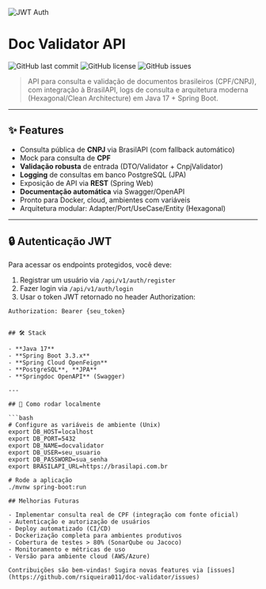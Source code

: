 ![JWT Auth](https://img.shields.io/badge/Auth-JWT-green?style=flat-square)

# Doc Validator API

![GitHub last commit](https://img.shields.io/github/last-commit/rsiqueira011/doc-validator)
![GitHub license](https://img.shields.io/github/license/rsiqueira011/doc-validator)
![GitHub issues](https://img.shields.io/github/issues/rsiqueira011/doc-validator)

> API para consulta e validação de documentos brasileiros (CPF/CNPJ), com integração à BrasilAPI, logs de consulta e arquitetura moderna (Hexagonal/Clean Architecture) em Java 17 + Spring Boot.

---

## ✨ Features

- Consulta pública de **CNPJ** via BrasilAPI (com fallback automático)
- Mock para consulta de **CPF**
- **Validação robusta** de entrada (DTO/Validator + CnpjValidator)
- **Logging** de consultas em banco PostgreSQL (JPA)
- Exposição de API via **REST** (Spring Web)
- **Documentação automática** via Swagger/OpenAPI
- Pronto para Docker, cloud, ambientes com variáveis
- Arquitetura modular: Adapter/Port/UseCase/Entity (Hexagonal)

---

## 🔒 Autenticação JWT

Para acessar os endpoints protegidos, você deve:
1. Registrar um usuário via `/api/v1/auth/register`
2. Fazer login via `/api/v1/auth/login`
3. Usar o token JWT retornado no header Authorization:

```http
Authorization: Bearer {seu_token}


## 🛠️ Stack

- **Java 17**
- **Spring Boot 3.3.x**
- **Spring Cloud OpenFeign**
- **PostgreSQL**, **JPA**
- **Springdoc OpenAPI** (Swagger)

---

## 🚀 Como rodar localmente

```bash
# Configure as variáveis de ambiente (Unix)
export DB_HOST=localhost
export DB_PORT=5432
export DB_NAME=docvalidator
export DB_USER=seu_usuario
export DB_PASSWORD=sua_senha
export BRASILAPI_URL=https://brasilapi.com.br

# Rode a aplicação
./mvnw spring-boot:run

## Melhorias Futuras

- Implementar consulta real de CPF (integração com fonte oficial)
- Autenticação e autorização de usuários
- Deploy automatizado (CI/CD)
- Dockerização completa para ambientes produtivos
- Cobertura de testes > 80% (SonarQube ou Jacoco)
- Monitoramento e métricas de uso
- Versão para ambiente cloud (AWS/Azure)

Contribuições são bem-vindas! Sugira novas features via [issues](https://github.com/rsiqueira011/doc-validator/issues)


